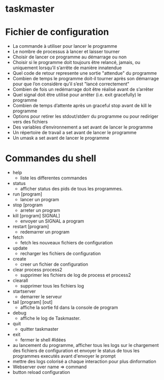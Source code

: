 # taskmaster
# Fichier de configuration
- La commande à utiliser pour lancer le programme
- Le nombre de processus à lancer et laisser tourner
- Choisir de lancer ce programme au démarrage ou non
- Choisir si le programme doit toujours être relancé, jamais, ou uniquement lorsqu’il
s’arrête de manière innatendue
- Quel code de retour represente une sortie "attendue" du programme
- Combien de temps le programme doit-il tourner après son démarrage pour que
l’on considère qu’il s’est "lancé correctement"
- Combien de fois un redémarrage doit être réalisé avant de s’arrêter
- Quel signal doit être utilisé pour arrêter (i.e. exit gracefully) le programme
- Combien de temps d’attente après un graceful stop avant de kill le programme
- Options pour retirer les stdout/stderr du programme ou pour rediriger vers des
fichiers
- Des variables d’environnement a set avant de lancer le programme
- Un répertoire de travail a set avant de lancer le programme
- Un umask a set avant de lancer le programme
# Commandes du shell
- help
	- liste les differentes commandes
- status
	- afficher status des pids de tous les programmes.
- run [program]
	- lancer un program
- stop [program
	- arreter un program
- kill [program] SIGNAL]
	- envoyer un SIGNAL a program
- restart [program]
	- redemarrer un program
- fetch
	- fetch les nouveaux fichiers de configuration
- update
	- recharger les fichiers de configuration
- create
	- creer un fichier de configuration
- clear process process2
	- supprimer les fichiers de log de process et process2
- clearall
	- supprimer tous les fichiers log
- startserver
	- demarrer le serveur
- tail [program] [out]
	- affiche la sortie fd dans la console de program
- debug
	- affiche le log de Taskmaster.
- quit
	- quitter taskmaster
- exit
	- fermer le shell
#Idées
- au lancement du programme, afficher tous les logs sur le chargement des fichiers de configuration et envoyer le status de tous les programmes executés avant d'envoyer le prompt
- mettre des logs colorisé a chaque interaction pour plus dinformation
- Webserver over name => command
- button reload configuration
